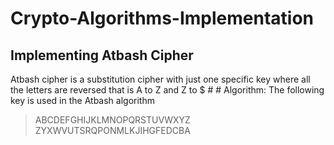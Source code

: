 # Crypto-Algorithms-Implementation

## Implementing Atbash Cipher
Atbash cipher is a substitution cipher with just one specific key where all the letters are reversed that is A to Z and Z to $ # # Algorithm: The following key is used in the Atbash algorithm
> ABCDEFGHIJKLMNOPQRSTUVWXYZ
> ZYXWVUTSRQPONMLKJIHGFEDCBA
